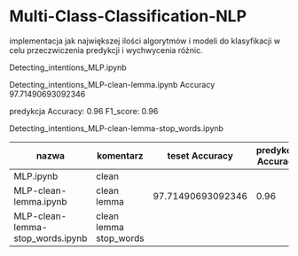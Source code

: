 # Multi-Class-Classification-NLP

implementacja jak największej ilości algorytmów i modeli do klasyfikacji w celu przeczwiczenia predykcji i wychwycenia różnic.



Detecting_intentions_MLP.ipynb

Detecting_intentions_MLP-clean-lemma.ipynb
Accuracy 97.71490693092346

predykcja
Accuracy: 0.96
F1_score: 0.96

Detecting_intentions_MLP-clean-lemma-stop_words.ipynb


nazwa| komentarz |teset Accuracy|predykcja Accuracy|predykcja F1_score
-|-|-|-|-
MLP.ipynb|clean|||
MLP-clean-lemma.ipynb|clean lemma|97.71490693092346|0.96|0.96
MLP-clean-lemma-stop_words.ipynb|clean lemma stop_words|||

